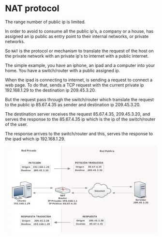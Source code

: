# NAT protocol

The range number of public ip is limited. 

In order to avoid to consume all the public ip's, a company or a house, has assigned an ip public as entry point to their internal networks, or private networks.

So `NAT` is the protocol or mechanism to translate the request of the host on the private network with an private ip's to internet with a public internet. 

The simple example, you have an iphone, an ipad and a computer into your home. You have a switch/router with a public assigned ip. 

When the ipad is connecting to internet, is sending a request to connect a web page. To do that, sends a TCP request with the current private ip 192.168.1.29 to the destination ip 209.45.3.20. 

But the request pass through the switch/router which translate the request to the public ip 85.67.4.35 as sender and destination ip 209.45.3.20. 

The destination server receives the request 85.67.4.35, 209.45.3.20, and serves the response to the 85.67.4.35 ip which is the ip of the switch/router of the user.

The response arrives to the switch/router and this, serves the response to the ipad which ip 192.168.1.29. 

![nat_protocol.jpeg](_img%2Fnat_protocol.jpeg)

